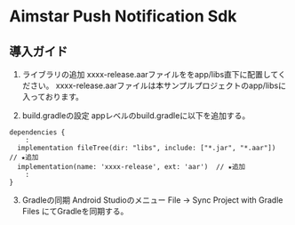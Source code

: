 # Aimstar Push Notification Sdk

## 導入ガイド

1. ライブラリの追加
xxxx-release.aarファイルををapp/libs直下に配置してください。
xxxx-release.aarファイルは本サンプルプロジェクトのapp/libsに入っております。

2. build.gradleの設定
appレベルのbuild.gradleに以下を追加する。
```
dependencies {
    :
  implementation fileTree(dir: "libs", include: ["*.jar", "*.aar"])   // ★追加
  implementation(name: 'xxxx-release', ext: 'aar')  // ★追加
    :
}
```

3. Gradleの同期
Android Studioのメニュー File -> Sync Project with Gradle Files にてGradleを同期する。
